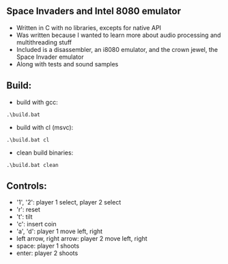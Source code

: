 ## Space Invaders and Intel 8080 emulator
- Written in C with no libraries, excepts for native API
- Was written because I wanted to learn more about audio processing and multithreading stuff
- Included is a disassembler, an i8080 emulator, and the crown jewel, the Space Invader emulator
- Along with tests and sound samples

## Build:
- build with gcc:
```
.\build.bat
```
- build with cl (msvc):
```
.\build.bat cl
```
- clean build binaries:
```
.\build.bat clean
```

## Controls:
- '1', '2': player 1 select, player 2 select
- 'r': reset
- 't': tilt
- 'c': insert coin
- 'a', 'd': player 1 move left, right 
- left arrow, right arrow: player 2 move left, right
- space: player 1 shoots
- enter: player 2 shoots
